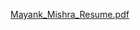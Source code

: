 
[Mayank_Mishra_Resume.pdf](https://github.com/Mayankmishra110/My-Resume/files/10832084/Mayank_Mishra_Resume.pdf)
